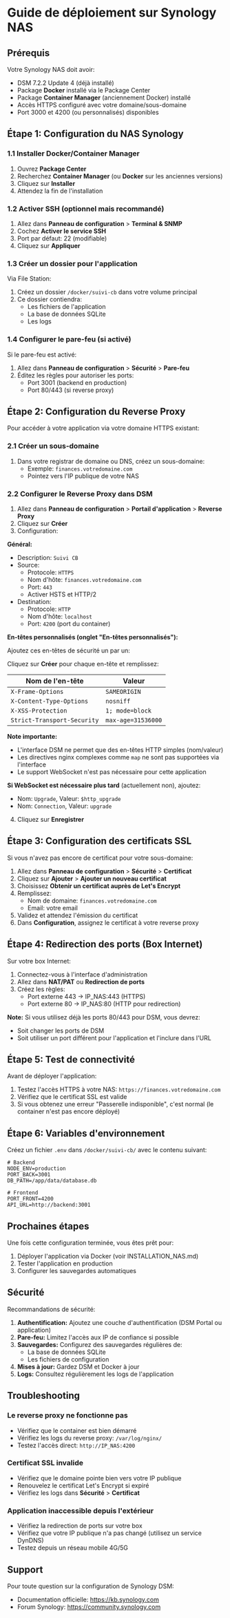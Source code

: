 # Guide de déploiement sur Synology NAS

## Prérequis

Votre Synology NAS doit avoir:
- DSM 7.2.2 Update 4 (déjà installé)
- Package **Docker** installé via le Package Center
- Package **Container Manager** (anciennement Docker) installé
- Accès HTTPS configuré avec votre domaine/sous-domaine
- Port 3000 et 4200 (ou personnalisés) disponibles

## Étape 1: Configuration du NAS Synology

### 1.1 Installer Docker/Container Manager

1. Ouvrez **Package Center**
2. Recherchez **Container Manager** (ou **Docker** sur les anciennes versions)
3. Cliquez sur **Installer**
4. Attendez la fin de l'installation

### 1.2 Activer SSH (optionnel mais recommandé)

1. Allez dans **Panneau de configuration** > **Terminal & SNMP**
2. Cochez **Activer le service SSH**
3. Port par défaut: 22 (modifiable)
4. Cliquez sur **Appliquer**

### 1.3 Créer un dossier pour l'application

Via File Station:
1. Créez un dossier `/docker/suivi-cb` dans votre volume principal
2. Ce dossier contiendra:
   - Les fichiers de l'application
   - La base de données SQLite
   - Les logs

### 1.4 Configurer le pare-feu (si activé)

Si le pare-feu est activé:
1. Allez dans **Panneau de configuration** > **Sécurité** > **Pare-feu**
2. Éditez les règles pour autoriser les ports:
   - Port 3001 (backend en production)
   - Port 80/443 (si reverse proxy)

## Étape 2: Configuration du Reverse Proxy

Pour accéder à votre application via votre domaine HTTPS existant:

### 2.1 Créer un sous-domaine

1. Dans votre registrar de domaine ou DNS, créez un sous-domaine:
   - Exemple: `finances.votredomaine.com`
   - Pointez vers l'IP publique de votre NAS

### 2.2 Configurer le Reverse Proxy dans DSM

1. Allez dans **Panneau de configuration** > **Portail d'application** > **Reverse Proxy**
2. Cliquez sur **Créer**
3. Configuration:

**Général:**
- Description: `Suivi CB`
- Source:
  - Protocole: `HTTPS`
  - Nom d'hôte: `finances.votredomaine.com`
  - Port: `443`
  - Activer HSTS et HTTP/2
- Destination:
  - Protocole: `HTTP`
  - Nom d'hôte: `localhost`
  - Port: `4200` (port du container)

**En-têtes personnalisés (onglet "En-têtes personnalisés"):**

Ajoutez ces en-têtes de sécurité un par un:

Cliquez sur **Créer** pour chaque en-tête et remplissez:

| Nom de l'en-tête | Valeur |
|------------------|---------|
| `X-Frame-Options` | `SAMEORIGIN` |
| `X-Content-Type-Options` | `nosniff` |
| `X-XSS-Protection` | `1; mode=block` |
| `Strict-Transport-Security` | `max-age=31536000` |

**Note importante:**
- L'interface DSM ne permet que des en-têtes HTTP simples (nom/valeur)
- Les directives nginx complexes comme `map` ne sont pas supportées via l'interface
- Le support WebSocket n'est pas nécessaire pour cette application

**Si WebSocket est nécessaire plus tard** (actuellement non), ajoutez:
- Nom: `Upgrade`, Valeur: `$http_upgrade`
- Nom: `Connection`, Valeur: `upgrade`

4. Cliquez sur **Enregistrer**

## Étape 3: Configuration des certificats SSL

Si vous n'avez pas encore de certificat pour votre sous-domaine:

1. Allez dans **Panneau de configuration** > **Sécurité** > **Certificat**
2. Cliquez sur **Ajouter** > **Ajouter un nouveau certificat**
3. Choisissez **Obtenir un certificat auprès de Let's Encrypt**
4. Remplissez:
   - Nom de domaine: `finances.votredomaine.com`
   - Email: votre email
5. Validez et attendez l'émission du certificat
6. Dans **Configuration**, assignez le certificat à votre reverse proxy

## Étape 4: Redirection des ports (Box Internet)

Sur votre box Internet:

1. Connectez-vous à l'interface d'administration
2. Allez dans **NAT/PAT** ou **Redirection de ports**
3. Créez les règles:
   - Port externe 443 → IP_NAS:443 (HTTPS)
   - Port externe 80 → IP_NAS:80 (HTTP pour redirection)

**Note:** Si vous utilisez déjà les ports 80/443 pour DSM, vous devrez:
- Soit changer les ports de DSM
- Soit utiliser un port différent pour l'application et l'inclure dans l'URL

## Étape 5: Test de connectivité

Avant de déployer l'application:

1. Testez l'accès HTTPS à votre NAS: `https://finances.votredomaine.com`
2. Vérifiez que le certificat SSL est valide
3. Si vous obtenez une erreur "Passerelle indisponible", c'est normal (le container n'est pas encore déployé)

## Étape 6: Variables d'environnement

Créez un fichier `.env` dans `/docker/suivi-cb/` avec le contenu suivant:

```env
# Backend
NODE_ENV=production
PORT_BACK=3001
DB_PATH=/app/data/database.db

# Frontend
PORT_FRONT=4200
API_URL=http://backend:3001
```

## Prochaines étapes

Une fois cette configuration terminée, vous êtes prêt pour:
1. Déployer l'application via Docker (voir INSTALLATION_NAS.md)
2. Tester l'application en production
3. Configurer les sauvegardes automatiques

## Sécurité

Recommandations de sécurité:

1. **Authentification:** Ajoutez une couche d'authentification (DSM Portal ou application)
2. **Pare-feu:** Limitez l'accès aux IP de confiance si possible
3. **Sauvegardes:** Configurez des sauvegardes régulières de:
   - La base de données SQLite
   - Les fichiers de configuration
4. **Mises à jour:** Gardez DSM et Docker à jour
5. **Logs:** Consultez régulièrement les logs de l'application

## Troubleshooting

### Le reverse proxy ne fonctionne pas

- Vérifiez que le container est bien démarré
- Vérifiez les logs du reverse proxy: `/var/log/nginx/`
- Testez l'accès direct: `http://IP_NAS:4200`

### Certificat SSL invalide

- Vérifiez que le domaine pointe bien vers votre IP publique
- Renouvelez le certificat Let's Encrypt si expiré
- Vérifiez les logs dans **Sécurité** > **Certificat**

### Application inaccessible depuis l'extérieur

- Vérifiez la redirection de ports sur votre box
- Vérifiez que votre IP publique n'a pas changé (utilisez un service DynDNS)
- Testez depuis un réseau mobile 4G/5G

## Support

Pour toute question sur la configuration de Synology DSM:
- Documentation officielle: https://kb.synology.com
- Forum Synology: https://community.synology.com
